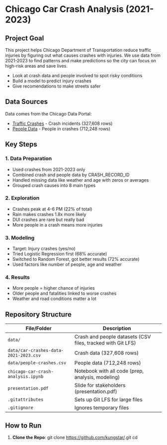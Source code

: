 # Chicago Car Crash Analysis (2021-2023)

## Project Goal

This project helps Chicago Department of Transportation reduce traffic injuries by figuring out what causes crashes with injuries. We use data from 2021-2023 to find patterns and make predictions so the city can focus on high-risk areas and save lives.

- Look at crash data and people involved to spot risky conditions
- Build a model to predict injury crashes
- Give recomendations to make streets safer

## Data Sources

Data comes from the Chicago Data Portal:
- [Traffic Crashes](https://data.cityofchicago.org/Transportation/Traffic-Crashes-Crashes/85ca-t3if) - Crash incidents (327,608 rows)
- [People Data](https://data.cityofchicago.org/Transportation/Traffic-Crashes-People/u6pd-qa9d) - People in crashes (712,248 rows)

## Key Steps

### 1. Data Preparation
- Used crashes from 2021-2023 only
- Combined crash and people data by CRASH_RECORD_ID
- Handled missing data like weather and age with zeros or averages
- Grouped crash causes into 8 main types

### 2. Exploration
- Crashes peak at 4-6 PM (22% of total)
- Rain makes crashes 1.8x more likely
- DUI crashes are rare but really bad
- More people in a crash means more injuries

### 3. Modeling
- Target: Injury crashes (yes/no)
- Tried Logistic Regression first (68% accurate)
- Switched to Random Forest, got better results (72% accurate)
- Used factors like number of people, age and weather

### 4. Results
- More people = higher chance of injuries
- Older people and fatalities linked to worse crashes
- Weather and road conditions matter a lot

## Repository Structure

| File/Folder | Description |
|-------------|-------------|
| `data/` | Crash and people datasets (CSV files, tracked with Git LFS) |
| `data/car-crashes-data-2021-2023.csv` | Crash data (327,608 rows) |
| `data/people-crashes.csv` | People data (712,248 rows) |
| `chicago-car-crash-analysis.ipynb` | Notebook with all code (prep, analysis, modeling) |
| `presentation.pdf` | Slide for stakeholders (presentation.pdf) |
| `.gitattributes` | Sets up Git LFS for large files |
| `.gitignore` | Ignores temporary files |

## How to Run

1. **Clone the Repo**:
   git clone https://github.com/kungstar/<repo-name>.git
   cd <repo-name>